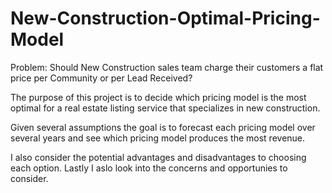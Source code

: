# New-Construction-Optimal-Pricing-Model
Problem: Should New Construction sales team charge their customers a flat price per Community or per Lead Received?

The purpose of this project is to decide which pricing model is the most optimal for a real estate listing service that specializes in new construction. 

Given several assumptions the goal is to forecast each pricing model over several years and see which pricing model produces the most revenue. 

I also consider the potential advantages and disadvantages to choosing each option. Lastly I aslo look into the concerns and opportunies to consider.
